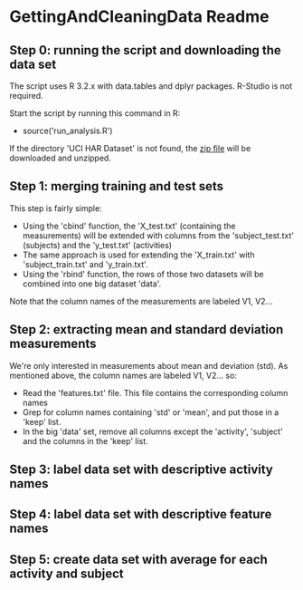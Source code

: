 # GettingAndCleaningData Readme

## Step 0: running the script and downloading the data set

The script uses R 3.2.x with data.tables and dplyr packages.
R-Studio is not required.

Start the script by running this command in R:

* source('run_analysis.R')

If the directory 'UCI HAR Dataset' is not found,
the [zip file](https://d396qusza40orc.cloudfront.net/getdata%2Fprojectfiles%2FUCI%20HAR%20Dataset.zip) will be downloaded and unzipped.

## Step 1: merging training and test sets

This step is fairly simple:

* Using the 'cbind' function, the 'X_test.txt' (containing the measurements) will be extended with columns from the 'subject_test.txt' (subjects) and the 'y_test.txt' (activities)
* The same approach is used for extending the 'X_train.txt' with 'subject_train.txt' and 'y_train.txt'.
* Using the 'rbind' function, the rows of those two datasets will be combined into one big dataset 'data'. 

Note that the column names of the measurements are labeled V1, V2...

## Step 2: extracting mean and standard deviation measurements

We're only interested in measurements about mean and deviation (std).
As mentioned above, the column names are labeled V1, V2... so:

* Read the 'features.txt' file. This file contains the corresponding column names
* Grep for column names containing 'std' or 'mean', and put those in a 'keep' list.
* In the big 'data' set, remove all columns except the 'activity', 'subject' and the columns in the 'keep' list.

## Step 3: label data set with descriptive activity names

## Step 4: label data set with descriptive feature names

## Step 5: create data set with average for each activity and subject
